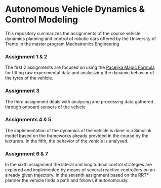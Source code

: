 # Autonomous Vehicle Dynamics & Control Modeling 
This repository summarizes the assignments of the course vehicle dynamics planning and control of robotic cars offered by the University of Trento in the master program Mechatronics Engineering 


### Assignment 1 & 2 

The first 2 assignments are focused on using the [Paceijka Magic Formula](https://www.sciencedirect.com/topics/engineering/magic-formula#:~:text=The%20Magic%20Formula%20(Pacejka)%20tire,brake%2Fdrive) for fitting raw experimental data and analysizing the dynamic  behavior of the tyres of the vehicle. 

### Assignment 3 

The third assignment deals with analysing and processing data gathered through onboard sensors of the vehicle 

### Assignments 4 & 5 

The implementation of the dynamics of the vehicle is done in a Simulink model based on the frameworks already provided in the course by the lecturers. 
In the fifth, the behavior of the vehicle is analysed. 

### Assignment 6 & 7 

In the sixth assignment the lateral and longitudinal control strategies are explored and implemented by means of several reactive controllers on an already given trajectory. 
In the seventh assignment based on the RRT* planner the vehicle finds a path and follows it autonomously. 
